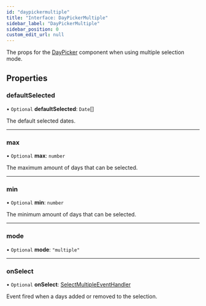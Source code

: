 ```yaml
---
id: "daypickermultiple"
title: "Interface: DayPickerMultiple"
sidebar_label: "DayPickerMultiple"
sidebar_position: 0
custom_edit_url: null
---
```


The props for the [DayPicker](../functions/daypicker.md) component when using multiple selection mode.

## Properties

### defaultSelected

• `Optional` **defaultSelected**: `Date`[]

The default selected dates.

___

### max

• `Optional` **max**: `number`

The maximum amount of days that can be selected.

___

### min

• `Optional` **min**: `number`

The minimum amount of days that can be selected.

___

### mode

• `Optional` **mode**: ``"multiple"``

___

### onSelect

• `Optional` **onSelect**: [SelectMultipleEventHandler](../types/selectmultipleeventhandler.md)

Event fired when a days added or removed to the selection.
